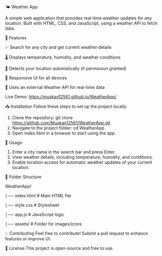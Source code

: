 🌤 Weather App

A simple web application that provides real-time weather updates for any location.
Built with HTML, CSS, and JavaScript, using a weather API to fetch data.

🎯 Features

✅ Search for any city and get current weather details

🌡️ Displays temperature, humidity, and weather conditions

📍 Detects your location automatically (if permission granted)

🎨 Responsive UI for all devices

🚀 Uses an external Weather API for real-time data

Live Demo: https://muskan12561.github.io/WeatherApp/

📥 Installation
Follow these steps to set up the project locally:

1. Clone the repository: git clone https://github.com/Muskan12561/WeatherApp.git
2. Navigate to the project folder: cd WeatherApp
3. Open index.html in a browser to start using the app.
   
📌 Usage
1. Enter a city name in the search bar and press Enter.
2. View weather details, including temperature, humidity, and conditions.
3. Enable location access for automatic weather updates of your current location.
   
📂 Folder Structure

WeatherApp/

│── index.html      # Main HTML file

│── style.css       # Stylesheet

│── app.js          # JavaScript logic

│── assets/         # Folder for images/icons

💡 Contributing
Feel free to contribute! Submit a pull request to enhance features or improve UI.

📜 License
This project is open-source and free to use.
